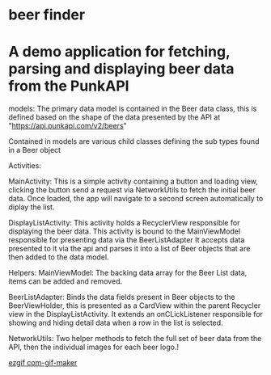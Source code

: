 # beer finder

# A demo application for fetching, parsing and displaying beer data from the PunkAPI 

models:
The primary data model is contained in the Beer data class, this is defined based on the shape of
the data presented by the API at "https://api.punkapi.com/v2/beers"

Contained in models are various child classes defining the sub types found in a Beer object

Activities:

MainActivity: This is a simple activity containing a button and loading view, clicking the button 
send a request via NetworkUtils to fetch the initial beer data. Once loaded, the app will navigate
to a second screen automatically to diplay the list.

DisplayListActivity: This activity holds a RecyclerView responsible for displaying the beer data.
This activity is bound to the MainViewModel responsible for presenting data via the BeerListAdapter
It accepts data presented to it via the api and parses it into a list of Beer objects that are then
added to the data model. 

Helpers:
MainViewModel: The backing data array for the Beer List data, items can be added and removed.

BeerListAdapter: Binds the data fields present in Beer objects to the BeerViewHolder, this is 
presented as a CardView within the parent Recycler view in the DisplayListActivity. It extends an
onCLickListener responsible for showing and hiding detail data when a row in the list is selected.

NetworkUtils: Two helper methods to fetch the full set of beer data from the API, then the
individual images for each beer logo.!

[ezgif com-gif-maker](https://user-images.githubusercontent.com/9808737/136595486-5b9a6915-706a-4025-9f9b-076045e74204.gif)
